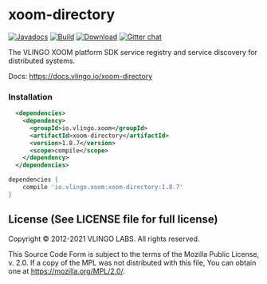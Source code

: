 # xoom-directory

[![Javadocs](http://javadoc.io/badge/io.vlingo.xoom/xoom-directory.svg?color=brightgreen)](http://javadoc.io/doc/io.vlingo.xoom/xoom-directory) [![Build](https://github.com/vlingo/xoom-directory/workflows/Build/badge.svg)](https://github.com/vlingo/xoom-directory/actions?query=workflow%3ABuild) [![Download](https://img.shields.io/maven-central/v/io.vlingo.xoom/xoom-directory?label=maven)](https://search.maven.org/artifact/io.vlingo.xoom/xoom-directory) [![Gitter chat](https://badges.gitter.im/gitterHQ/gitter.png)](https://gitter.im/vlingo-platform-java/directory)

The VLINGO XOOM platform SDK service registry and service discovery for distributed systems.

Docs: https://docs.vlingo.io/xoom-directory

### Installation

```xml
  <dependencies>
    <dependency>
      <groupId>io.vlingo.xoom</groupId>
      <artifactId>xoom-directory</artifactId>
      <version>1.8.7</version>
      <scope>compile</scope>
    </dependency>
  </dependencies>
```

```gradle
dependencies {
    compile 'io.vlingo.xoom:xoom-directory:1.8.7'
}
```

License (See LICENSE file for full license)
-------------------------------------------
Copyright © 2012-2021 VLINGO LABS. All rights reserved.

This Source Code Form is subject to the terms of the
Mozilla Public License, v. 2.0. If a copy of the MPL
was not distributed with this file, You can obtain
one at https://mozilla.org/MPL/2.0/.

